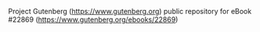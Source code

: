 Project Gutenberg (https://www.gutenberg.org) public repository for eBook #22869 (https://www.gutenberg.org/ebooks/22869)
